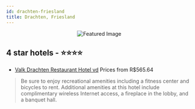 ```yaml
---
id: drachten-friesland
title: Drachten, Friesland
---
```


<center><img src="https://i.travelapi.com/hotels/7000000/6120000/6113400/6113303/e6a1c7ef_z.jpg" alt="Featured Image" /></center>


##  4 star hotels - ⭐️⭐️⭐️⭐️

-    [Valk Drachten Restaurant Hotel vd](https://us.hurb.com/hotels/drachten/valk-drachten-restaurant-hotel-vd-JNP-JP683663?cmp=18055) Prices from R$565.64
   > Be sure to enjoy recreational amenities including a fitness center and bicycles to rent. Additional amenities at this hotel include complimentary wireless Internet access, a fireplace in the lobby, and a banquet hall.
